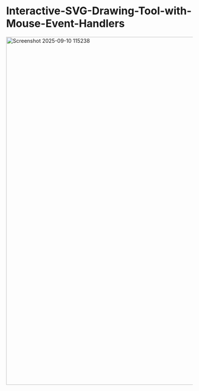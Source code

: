# Interactive-SVG-Drawing-Tool-with-Mouse-Event-Handlers

<img width="820" height="937" alt="Screenshot 2025-09-10 115238" src="https://github.com/user-attachments/assets/9a7e05b8-15c1-459a-a92b-04b8d805a6b0" />
